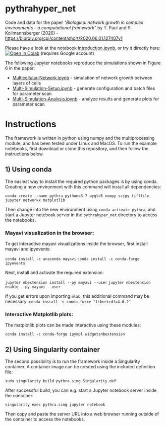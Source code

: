 # pythrahyper_net
Code and data for the paper *"Biological network growth in complex environments - a computational framework"* by T. Paul and P. Kollmannsberger (2020) - https://biorxiv.org/cgi/content/short/2020.06.01.127407v1

Please have a look at the notebook [Introduction.ipynb](https://github.com/CIA-CCTB/pythrahyper_net/blob/master/Introduction.ipynb), or try it directly here:  [![Open In Colab](https://colab.research.google.com/assets/colab-badge.svg)](https://colab.research.google.com/github/CIA-CCTB/pythrahyper_net/blob/master/Colab/Introduction_Colab.ipynb) (requires Google account)

The following Jupyter notebooks reproduce the simulations shown in Figure 6 in the paper:

- [Multicellular-Network.ipynb](https://github.com/CIA-CCTB/pythrahyper_net/blob/master/Multicellular-Network.ipynb) - simulation of network growth between layers of cells
- [Multi-Simulation-Setup.ipynb](https://github.com/CIA-CCTB/pythrahyper_net/blob/master/Multi-Simulation-Setup.ipynb) - generate configuration and batch files for parameter scan
- [Multi-Simulation-Analysis.ipynb](https://github.com/CIA-CCTB/pythrahyper_net/blob/master/Multi-Simulation-Analysis.ipynb) - analyze results and generate plots for parameter scan

# Instructions

The framework is written in python using numpy and the multiprocessing module, and has been tested under Linux and MacOS. To run the example notebooks, first download or clone this repository, and then follow the instructions below.

## 1) Using conda

The easiest way to install the required python packages is by using conda. Creating a new environment with this command will install all dependencies:

`conda create --name pythra python=3.7 pyqt=5 numpy scipy tifffile jupyter networkx matplotlib`

Then change into the new environment using `conda activate pythra`, and start a Jupyter notebook server in the `pythrahyper_net` directory to access the notebooks.

### Mayavi visualization in the browser:

To get interactive mayavi visualizations inside the browser, first install mayavi and ipyevents:

`conda install -c anaconda mayavi`
`conda install -c conda-forge ipyevents`

Next, install and activate the required extension:

`jupyter nbextension install --py mayavi --user`
`jupyter nbextension enable --py mayavi --user`

If you get errors upon importing `mlab`, this additional command may be necessary: `conda install -c conda-force "libnetcdf=4.6.2"`

### Interactive Matplotlib plots:

The matplotlib plots can be made interactive using these modules:

`conda install -c conda-forge ipympl widgetsnbextension`

## 2) Using Singularity container

The second possibility is to run the framework inside a Singularity container. A container image can be created using the included definition file:

`sudo singularity build pythra.simg Singularity.def`

After successful build, you can e.g. start a Jupyter notebook server inside the container:

`singularity exec pythra.simg jupyter notebook`

Then copy and paste the server URL into a web browser running outside of the container to access the notebooks.


